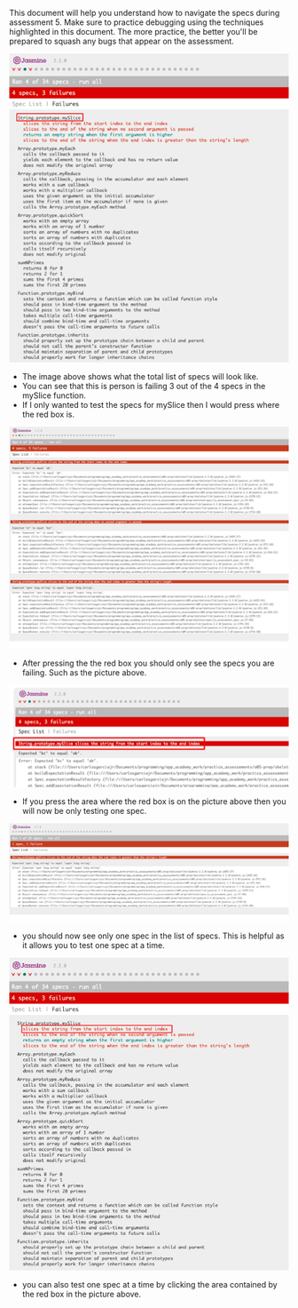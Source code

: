 This document will help you understand how to navigate the specs during assessment 5.  Make sure to practice debugging using the techniques highlighted in this document.  The more practice, the better you'll be prepared to squash any bugs that appear on the assessment. 

![hey](../images/a05_allSpecList.png)

* The image above shows what the total list of specs will look like.
* You can see that this is person is failing 3 out of the 4 specs in the mySlice function. 
* If I only wanted to test the specs for mySlice then I would press where the red box is. 

![hey](../images/a05_subset_specList.png)

* After pressing the the red box you should only see the specs you are failing. Such as the picture above. 

![hey](../images/a05_pressing_individual_spec.png)

* If you press the area where the red box is on the picture above then you will now be only testing one spec. 

![hey](../images/a05_individual_spec.png)

* you should now see only one spec in the list of specs.  This is helpful as it allows you to test one spec at a time. 

![hey](../images/a05_specList_press_one.png)
* you can also test one spec at a time by clicking the area contained by the red box in the picture above. 
